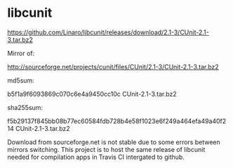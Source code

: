 # libcunit

https://github.com/Linaro/libcunit/releases/download/2.1-3/CUnit-2.1-3.tar.bz2

Mirror of:

http://sourceforge.net/projects/cunit/files/CUnit/2.1-3/CUnit-2.1-3.tar.bz2

md5sum:

 b5f1a9f6093869c070c6e4a9450cc10c  CUnit-2.1-3.tar.bz2

sha255sum:

 f5b29137f845bb08b77ec60584fdb728b4e58f1023e6f249a464efa49a40f214  CUnit-2.1-3.tar.bz2

Download from sourceforge.net is not stable due to some errors between mirrors switching. This project is to host the same release of libcunit needed for compilation apps in Travis CI intergated to github.
